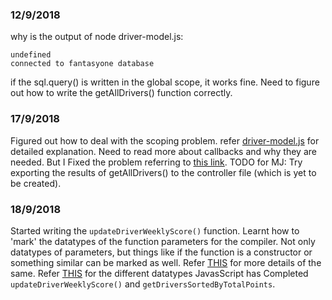 ### 12/9/2018 
why is the output of node driver-model.js: 
```
undefined
connected to fantasyone database
```
if the sql.query() is written in the global scope, it works fine.
Need to figure out how to write the getAllDrivers() function correctly.

### 17/9/2018
Figured out how to deal with the scoping problem.
refer [driver-model.js](./driver-model.js) for detailed explanation. 
Need to read more about callbacks and why they are needed. But I Fixed the problem referring to [this link](https://stackoverflow.com/questions/31875621/how-to-properly-return-a-result-from-mysql-with-node).
TODO for MJ: Try exporting the results of getAllDrivers() to the controller file (which is yet to be created).

### 18/9/2018
Started writing the ```updateDriverWeeklyScore()``` function. Learnt how to 'mark' the datatypes of the function parameters for the compiler. Not only datatypes of parameters, but things like if the function is a constructor or something similar can be marked as well. Refer [THIS](https://github.com/google/closure-compiler/wiki/Annotating-JavaScript-for-the-Closure-Compiler) for more details of the same. 
Refer [THIS](https://developer.mozilla.org/en-US/docs/Web/JavaScript/Data_structures) for the different datatypes JavasScript has
Completed ```updateDriverWeeklyScore()``` and ```getDriversSortedByTotalPoints```.